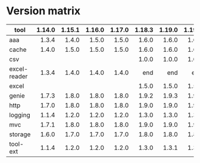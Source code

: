 # Version matrix

| tool         | 1.14.0  | 1.15.1  | 1.16.0  | 1.17.0  | 1.18.3  | 1.19.0  | 1.19.1  |
| ------------ | ------: | ------: | ------: | ------: | ------: | ------: | ------: |
| aaa          |  1.3.4  |  1.4.0  |  1.5.0  |  1.5.0  |  1.6.0  |  1.6.0  |  1.6.0  |
| cache        |  1.4.0  |  1.5.0  |  1.5.0  |  1.5.0  |  1.6.0  |  1.6.0  |  1.6.0  |
| csv          |         |         |         |         |  1.0.0  |  1.0.0  |  1.0.0  |
| excel-reader |  1.3.4  |  1.4.0  |  1.4.0  |  1.4.0  |    end  |    end  |    end  |
| excel        |         |         |         |         |  1.5.0  |  1.5.0  |  1.5.0  |
| genie        |  1.7.3  |  1.8.0  |  1.8.0  |  1.8.0  |  1.9.2  |  1.9.3  |  1.9.4  |
| http         |  1.7.0  |  1.8.0  |  1.8.0  |  1.8.0  |  1.9.0  |  1.9.0  |  1.9.0  |
| logging      |  1.1.4  |  1.2.0  |  1.2.0  |  1.2.0  |  1.3.0  |  1.3.0  |  1.3.0  |
| mvc          |  1.7.1  |  1.8.0  |  1.8.0  |  1.8.0  |  1.9.0  |  1.9.0  |  1.9.0  |
| storage      |  1.6.0  |  1.7.0  |  1.7.0  |  1.7.0  |  1.8.0  |  1.8.0  |  1.8.0  |
| tool-ext     |  1.1.4  |  1.2.0  |  1.2.0  |  1.2.0  |  1.3.0  |  1.3.1  |  1.3.1  |
